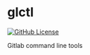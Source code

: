 # glctl

[![GitHub License](https://img.shields.io/github/license/luohu1/glctl)](https://github.com/luohu1/glctl/blob/master/LICENSE)

Gitlab command line tools
